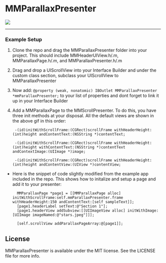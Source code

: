 # MMParallaxPresenter

![](https://github.com/MitchellMalleo/MMParallaxPresenter/blob/master/mmParallaxPresenter.gif)

---
### Example Setup

1. Clone the repo and drag the MMParallaxPresenter folder into your project. This should include MMHeaderUIView.h/.m, MMParallaxPage.h/.m, and MMParallaxPresenter.h/.m
2. Drag and drop a UIScrollView into your Interface Builder and under the custom class section, subclass your UIScrollView to MMParallaxPresenter
3. Now add: `@property (weak, nonatomic) IBOutlet MMParallaxPresenter *mmParallaxPresenter;` to your list of properties and dont forget to link it up in your Interface Builder
4. Add a MMParallaxPage to the MMScrollPresenter. To do this, you have three init methods at your disposal. All the default views are shown in the above gif in this order:

		-(id)initWithScrollFrame:(CGRect)scrollFrame withHeaderHeight:(int)height andContentText:(NSString *)contentText;
		
		-(id)initWithScrollFrame:(CGRect)scrollFrame withHeaderHeight:(int)height withContentText:(NSString *)contentText andContextImage:(UIImage *)image;
		
		-(id)initWithScrollFrame:(CGRect)scrollFrame withHeaderHeight:(int)height andContentView:(UIView *)contentView;
		
* Here is the snippet of code slightly modified from the example app included in the repo. This shows how to initalize and setup a page and add it to your presenter:
    
    	MMParallaxPage *page1 = [[MMParallaxPage alloc] initWithScrollFrame:self.mmParallaxPresenter.frame withHeaderHeight:150 andContentText:[self sampleText]];
    	[page1.headerLabel setText:@"Section 1"];
    	[page1.headerView addSubview:[[UIImageView alloc] initWithImage:[UIImage imageNamed:@"stars.jpeg"]]];
    	
    	[self.scrollView addParallaxPageArray:@[page1]];

## License

MMParallaxPresenter is available under the MIT license. See the LICENSE file for more info.